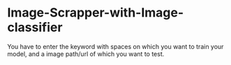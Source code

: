 # Image-Scrapper-with-Image-classifier
You have to enter the keyword with spaces on which you want to train your model, and a image path/url of which you want to test.
